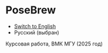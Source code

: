 # PoseBrew

- [Switch to English](README_en.md)  
- Русский (выбран)

Курсовая работа, ВМК МГУ (2025 год) <br>
